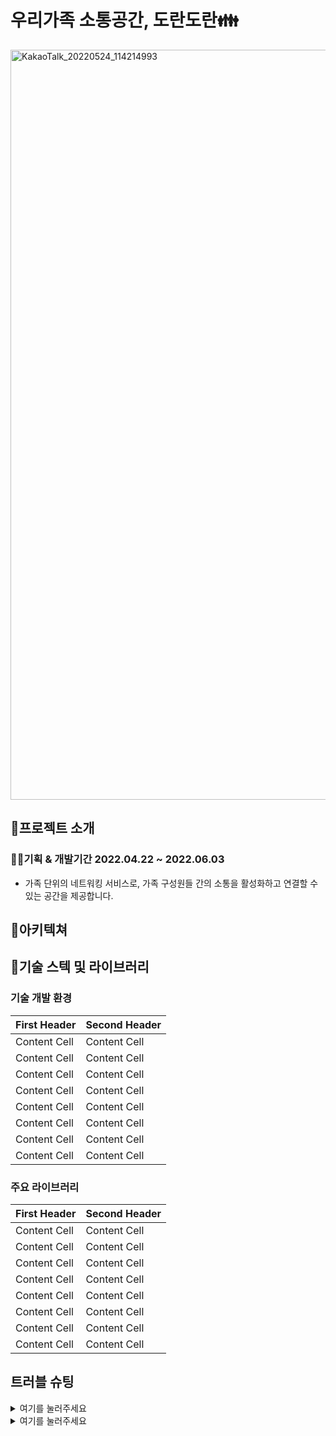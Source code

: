 # 우리가족 소통공간, 도란도란👪
<img width="1200" alt="KakaoTalk_20220524_114214993" src="https://user-images.githubusercontent.com/100390926/170814313-dc64a487-f3ff-40c1-8c91-ee9d7ec150d4.png">
 
 ## 👋프로젝트 소개
 ### 👨‍💻기획 & 개발기간 2022.04.22 ~ 2022.06.03
  - 가족 단위의 네트워킹 서비스로, 가족 구성원들 간의 소통을 활성화하고 연결할 수 있는 공간을 제공합니다.


## 🎨아키텍쳐



## 🔨기술 스텍 및 라이브러리
### 기술 개발 환경
| First Header | Second Header |
| ------------ | ------------- |
| Content Cell | Content Cell  |
| Content Cell | Content Cell  |
| Content Cell | Content Cell  |
| Content Cell | Content Cell  |
| Content Cell | Content Cell  |
| Content Cell | Content Cell  |
| Content Cell | Content Cell  |
| Content Cell | Content Cell  |

### 주요 라이브러리
| First Header | Second Header |
| ------------ | ------------- |
| Content Cell | Content Cell  |
| Content Cell | Content Cell  |
| Content Cell | Content Cell  |
| Content Cell | Content Cell  |
| Content Cell | Content Cell  |
| Content Cell | Content Cell  |
| Content Cell | Content Cell  |
| Content Cell | Content Cell  |

   
## 트러블 슈팅
<details>
<summary>여기를 눌러주세요</summary>
<div markdown="1">       

ㅁㅁㅁㅁ

</div>
</details>
<details>
<summary>여기를 눌러주세요</summary>
<div markdown="1">       

ㅁㅁㅁㅁ

</div>
</details>
